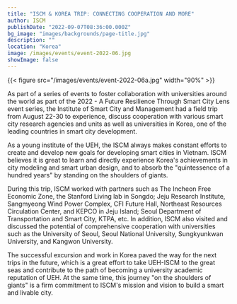 ```yaml
---
title: "ISCM & KOREA TRIP: CONNECTING COOPERATION AND MORE"
author: ISCM
publishDate: "2022-09-07T08:36:00.000Z"
bg_image: "images/backgrounds/page-title.jpg"
description: "" 
location: "Korea"
image: /images/events/event-2022-06.jpg
showImage: false
---
```

{{< figure src="/images/events/event-2022-06a.jpg" width="90%" >}}


As part of a series of events to foster collaboration with universities around the world as part of the  2022 - A Future Resilience Through Smart City Lens event series, the Institute of Smart City and Management had a field trip from August 22-30 to experience, discuss cooperation with various smart city research agencies and units as well as universities in Korea, one of the leading countries in smart city development.

As a young institute of the UEH, the ISCM always makes constant efforts to create and develop new goals for developing smart cities in Vietnam. ISCM believes it is great to learn and directly experience Korea's achievements in city modeling and smart urban design, and to absorb the "quintessence of a hundred years" by standing on the shoulders of giants.

During this trip, ISCM worked with partners such as The Incheon Free Economic Zone, the Stanford Living lab in Songdo; Jeju Research Institute, Sangmyeong Wind Power Complex, CFI Future Hall, Northeast Resources Circulation Center, and KEPCO in Jeju Island; Seoul Department of Transportation and Smart City, KTPA, etc. In addition, ISCM also visited and discussed the potential of comprehensive cooperation with universities such as the University of Seoul, Seoul National University, Sungkyunkwan University, and Kangwon University.

The successful excursion and work in Korea paved the way for the next trips in the future, which is a great effort to take UEH-ISCM to the great seas and contribute to the path of becoming a university academic reputation of UEH. At the same time, this journey "on the shoulders of giants" is a firm commitment to ISCM's mission and vision to build a smart and livable city.